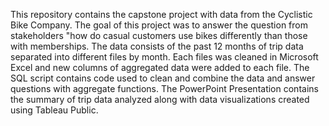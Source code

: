 This repository contains the capstone project with data from the Cyclistic Bike Company.
The goal of this project was to answer the question from stakeholders "how do casual customers use bikes differently than those with memberships.
The data consists of the past 12 months of trip data separated into different files by month. Each files 
was cleaned in Microsoft Excel and new columns of aggregated data were added to each file.
The SQL script contains code used to clean and combine the data and answer questions with aggregate functions.
The PowerPoint Presentation contains the summary of trip data analyzed along with data visualizations created using Tableau Public.
